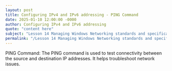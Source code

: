 ```yaml
---
layout: post
title: Configuring IPv4 and IPv6 addressing - PING Command
date: 2025-01-10 12:00:00 -0000
author: Configuring IPv4 and IPv6 addressing
quote: "content here"
subject: "Lesson 14 Managing Windows Networking standards and specifications"
permalink: "/Lesson 14 Managing Windows Networking standards and specifications/Configuring IPv4 and IPv6 addressing/Configuring IPv4 and IPv6 addressing - PING Command"
---
```


PING Command: The PING command is used to test connectivity between the source and destination IP addresses. It helps troubleshoot network issues.
